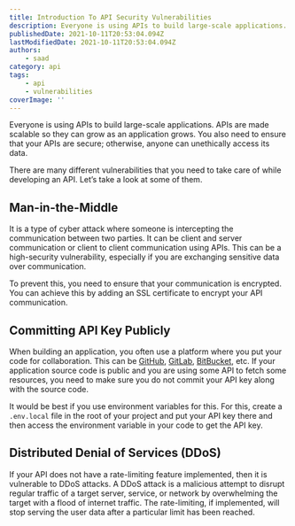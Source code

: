```yaml
---
title: Introduction To API Security Vulnerabilities
description: Everyone is using APIs to build large-scale applications. APIs are made scalable so they can grow as an application grows.
publishedDate: 2021-10-11T20:53:04.094Z
lastModifiedDate: 2021-10-11T20:53:04.094Z
authors:
    - saad
category: api
tags:
    - api
    - vulnerabilities
coverImage: ''
---
```


<Lead>
	Everyone is using APIs to build large-scale applications. APIs are made
	scalable so they can grow as an application grows. You also need to ensure
	that your APIs are secure; otherwise, anyone can unethically access its
	data.
</Lead>

There are many different vulnerabilities that you need to take care of while developing an API. Let’s take a look at some of them.

## Man-in-the-Middle

It is a type of cyber attack where someone is intercepting the communication between two parties. It can be client and server communication or client to client communication using APIs. This can be a high-security vulnerability, especially if you are exchanging sensitive data over communication.

To prevent this, you need to ensure that your communication is encrypted. You can achieve this by adding an SSL certificate to encrypt your API communication.

## Committing API Key Publicly

When building an application, you often use a platform where you put your code for collaboration. This can be [GitHub](https://github.com/), [GitLab](https://about.gitlab.com/), [BitBucket](https://bitbucket.org/product/), etc. If your application source code is public and you are using some API to fetch some resources, you need to make sure you do not commit your API key along with the source code.

It would be best if you use environment variables for this. For this, create a `.env.local` file in the root of your project and put your API key there and then access the environment variable in your code to get the API key.

## Distributed Denial of Services (DDoS)

If your API does not have a rate-limiting feature implemented, then it is vulnerable to DDoS attacks. A DDoS attack is a malicious attempt to disrupt regular traffic of a target server, service, or network by overwhelming the target with a flood of internet traffic. The rate-limiting, if implemented, will stop serving the user data after a particular limit has been reached.
